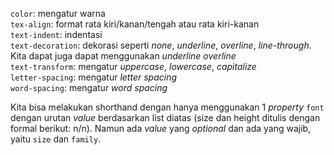 `color`: mengatur warna  
`tex-align`: format rata kiri/kanan/tengah atau rata kiri-kanan  
`text-indent`: indentasi  
`text-decoration`: dekorasi seperti *none*, *underline*, *overline*, *line-through*. Kita dapat juga dapat menggunakan *underline overline*  
`text-transform`: mengatur *uppercase*, *lowercase*, *capitalize*  
`letter-spacing`: mengatur *letter spacing*  
`word-spacing`: mengatur *word spacing*

Kita bisa melakukan shorthand dengan hanya menggunakan 1 *property* `font` dengan urutan *value* berdasarkan list diatas (size dan height ditulis dengan formal berikut: n/n). Namun ada *value* yang *optional* dan ada yang wajib, yaitu `size` dan `family`.